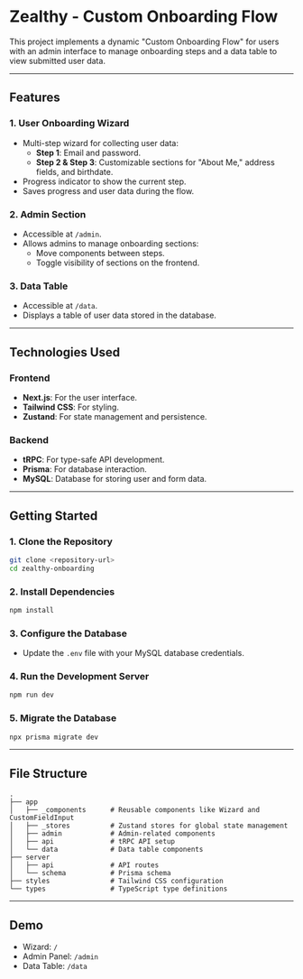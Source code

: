 
# Zealthy - Custom Onboarding Flow

This project implements a dynamic "Custom Onboarding Flow" for users with an admin interface to manage onboarding steps and a data table to view submitted user data.

---

## Features

### 1. User Onboarding Wizard

- Multi-step wizard for collecting user data:
  - **Step 1**: Email and password.
  - **Step 2 & Step 3**: Customizable sections for "About Me," address fields, and birthdate.
- Progress indicator to show the current step.
- Saves progress and user data during the flow.

### 2. Admin Section

- Accessible at `/admin`.
- Allows admins to manage onboarding sections:
  - Move components between steps.
  - Toggle visibility of sections on the frontend.

### 3. Data Table

- Accessible at `/data`.
- Displays a table of user data stored in the database.

---

## Technologies Used

### Frontend

- **Next.js**: For the user interface.
- **Tailwind CSS**: For styling.
- **Zustand**: For state management and persistence.

### Backend

- **tRPC**: For type-safe API development.
- **Prisma**: For database interaction.
- **MySQL**: Database for storing user and form data.

---

## Getting Started

### 1. Clone the Repository

```bash
git clone <repository-url>
cd zealthy-onboarding
```

### 2. Install Dependencies

```bash
npm install
```

### 3. Configure the Database

- Update the `.env` file with your MySQL database credentials.

### 4. Run the Development Server

```bash
npm run dev
```

### 5. Migrate the Database

```bash
npx prisma migrate dev
```

---

## File Structure

```plaintext
.
├── app
│   ├── _components      # Reusable components like Wizard and CustomFieldInput
│   ├── _stores          # Zustand stores for global state management
│   ├── admin            # Admin-related components
│   ├── api              # tRPC API setup
│   └── data             # Data table components
├── server
│   ├── api              # API routes
│   └── schema           # Prisma schema
├── styles               # Tailwind CSS configuration
└── types                # TypeScript type definitions
```

---

## Demo

- Wizard: `/`
- Admin Panel: `/admin`
- Data Table: `/data`
